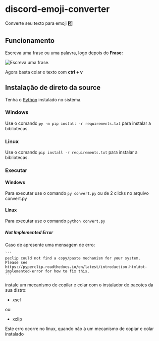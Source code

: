 # discord-emoji-converter
Converte seu texto para emoji 0️⃣

## Funcionamento
Escreva uma frase ou uma palavra, logo depois do **Frase:**

![Escreva uma frase.](https://i.imgur.com/unbgSQQ.gif "Escreva uma frase.")

Agora basta colar o texto com **ctrl + v**
## Instalação de direto da source
Tenha o [Python](https://www.python.org/) instalado no sistema.

### Windows
Use o comando `py -m pip install -r requirements.txt` para instalar a bibliotecas.

### Linux
Use o comando `pip install -r requirements.txt` para instalar a bibliotecas.
    
### Executar
#### Windows
Para executar use o comando `py convert.py` ou de 2 clicks no arquivo convert.py 
#### Linux
Para executar use o comando `python convert.py`
##### Not Implemented Error
Caso de apresente uma mensagem de erro:

    ```
    peclip could not find a copy/paste mechanism for your system.
    Please see https://pyperclip.readthedocs.io/en/latest/introduction.html#ot-implemented-error for how to fix this.
    ```
    
instale um mecanismo de copilar e colar com o instalador de pacotes da sua distro:

* xsel 

ou 
* xclip

Este erro ocorre no linux, quando não á um mecanismo de copiar e colar instalado
